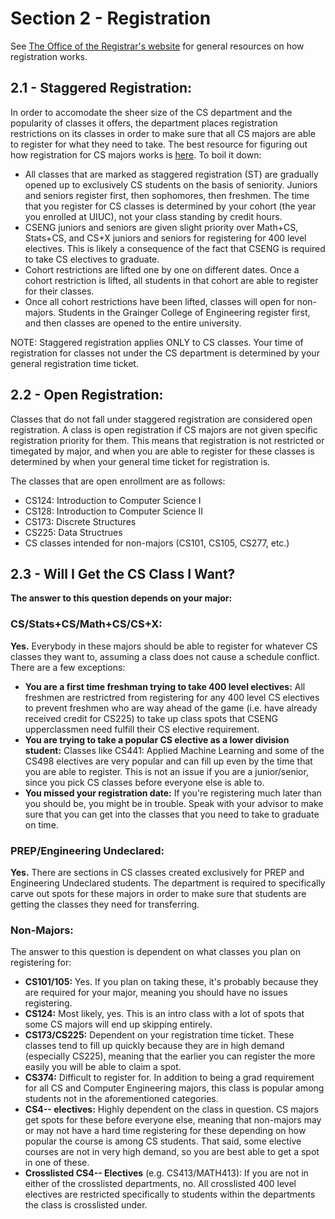 # Section 2 - Registration

See [The Office of the Registrar's website](https://registrar.illinois.edu/registration/) for general resources on how registration works.

## 2.1 - Staggered Registration:
In order to accomodate the sheer size of the CS department and the popularity of classes it offers, the department places registration restrictions on its classes in order to make sure that all CS majors are able to register for what they need to take. The best resource for figuring out how registration for CS majors works is [here](https://cs.illinois.edu/academics/undergraduate/registration/cs-course-restrictions-enrollment-caps). To boil it down:

* All classes that are marked as staggered registration (ST) are gradually opened up to exclusively CS students on the basis of seniority. Juniors and seniors register first, then sophomores, then freshmen. The time that you register for CS classes is determined by your cohort (the year you enrolled at UIUC), not your class standing by credit hours.
* CSENG juniors and seniors are given slight priority over Math+CS, Stats+CS, and CS+X juniors and seniors for registering for 400 level electives. This is likely a consequence of the fact that CSENG is required to take CS electives to graduate.
* Cohort restrictions are lifted one by one on different dates. Once a cohort restriction is lifted, all students in that cohort are able to register for their classes.
* Once all cohort restrictions have been lifted, classes will open for non-majors. Students in the Grainger College of Engineering register first, and then classes are opened to the entire university.

NOTE: Staggered registration applies ONLY to CS classes. Your time of registration for classes not under the CS department is determined by your general registration time ticket.

## 2.2 - Open Registration:
Classes that do not fall under staggered registration are considered open registration. A class is open registration if CS majors are not given specific registration priority for them. This means that registration is not restricted or timegated by major, and when you are able to register for these classes is determined by when your general time ticket for registration is.

The classes that are open enrollment are as follows:
* CS124: Introduction to Computer Science I
* CS128: Introduction to Computer Science II
* CS173: Discrete Structures
* CS225: Data Structrues
* CS classes intended for non-majors (CS101, CS105, CS277, etc.)

## 2.3 - Will I Get the CS Class I Want?

**The answer to this question depends on your major:**

### CS/Stats+CS/Math+CS/CS+X:

**Yes.** Everybody in these majors should be able to register for whatever CS classes they want to, assuming a class does not cause a schedule conflict. There are a few exceptions:
* **You are a first time freshman trying to take 400 level electives:** All freshmen are restrictred from registering for any 400 level CS electives to prevent freshmen who are way ahead of the game (i.e. have already received credit for CS225) to take up class spots that CSENG upperclassmen need fulfill their CS elective requirement.
* **You are trying to take a popular CS elective as a lower division student:** Classes like CS441: Applied Machine Learning and some of the CS498 electives are very popular and can fill up even by the time that you are able to register. This is not an issue if you are a junior/senior, since you pick CS classes before everyone else is able to.
* **You missed your registration date:** If you're registering much later than you should be, you might be in trouble. Speak with your advisor to make sure that you can get into the classes that you need to take to graduate on time.

### PREP/Engineering Undeclared:
**Yes.** There are sections in CS classes created exclusively for PREP and Engineering Undeclared students. The department is required to specifically carve out spots for these majors in order to make sure that students are getting the classes they need for transferring.

### Non-Majors:
The answer to this question is dependent on what classes you plan on registering for:
* **CS101/105:** Yes. If you plan on taking these, it's probably because they are required for your major, meaning you should have no issues registering.
* **CS124:** Most likely, yes. This is an intro class with a lot of spots that some CS majors will end up skipping entirely.
* **CS173/CS225:** Dependent on your registration time ticket. These classes tend to fill up quickly because they are in high demand (especially CS225), meaning that the earlier you can register the more easily you will be able to claim a spot.
* **CS374:** Difficult to register for. In addition to being a grad requirement for all CS and Computer Engineering majors, this class is popular among students not in the aforementioned categories.
* **CS4-- electives:** Highly dependent on the class in question. CS majors get spots for these before everyone else, meaning that non-majors may or may not have a hard time registering for these depending on how popular the course is among CS students. That said, some elective courses are not in very high demand, so you are best able to get a spot in one of these.
* **Crosslisted CS4-- Electives** (e.g. CS413/MATH413): If you are not in either of the crosslisted departments, no. All crosslisted 400 level electives are restricted specifically to students within the departments the class is crosslisted under.
